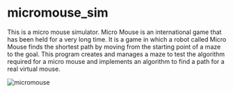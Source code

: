 # micromouse_sim

This is a micro mouse simulator. Micro Mouse is an international game that has been held for a very long time. It is a game in which a robot called Micro Mouse finds the shortest path by moving from the starting point of a maze to the goal. This program creates and manages a maze to test the algorithm required for a micro mouse and implements an algorithm to find a path for a real virtual mouse.

![micromouse](https://github.com/GayeonJin/micromouse_sim/assets/146898483/ca5ec5d2-5e2c-42e3-bded-1b029dad349e)
